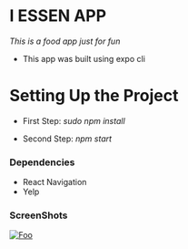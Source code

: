 # I ESSEN APP 

_This is a food app just for fun_

* This app was built using expo cli

# Setting Up the Project
* First Step: 
_sudo npm install_

* Second Step:
_npm start_

### Dependencies 
* React Navigation 
* Yelp

### ScreenShots
[![Foo](https://i.imgur.com/RaP3sE9.jpeg)](http://imgur.com/)

